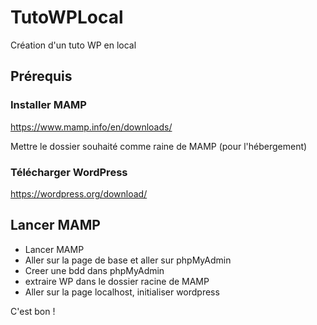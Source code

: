 # TutoWPLocal
Création d'un tuto WP en local

## Prérequis
### Installer MAMP

https://www.mamp.info/en/downloads/

Mettre le dossier souhaité comme raine de MAMP (pour l'hébergement)


### Télécharger WordPress

https://wordpress.org/download/

## Lancer MAMP

- Lancer MAMP
- Aller sur la page de base et aller sur phpMyAdmin
- Creer une bdd dans phpMyAdmin
- extraire WP dans le dossier racine de MAMP
- Aller sur la page localhost, initialiser wordpress


C'est bon !





